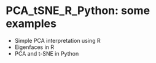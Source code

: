 # PCA_tSNE_R_Python: some examples

  * Simple PCA interpretation using R
  * Eigenfaces in R
  * PCA and t-SNE in Python

